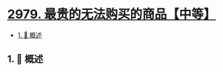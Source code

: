 # [2979. 最贵的无法购买的商品【中等】](https://github.com/tnotesjs/TNotes.leetcode/tree/main/notes/2979.%20%E6%9C%80%E8%B4%B5%E7%9A%84%E6%97%A0%E6%B3%95%E8%B4%AD%E4%B9%B0%E7%9A%84%E5%95%86%E5%93%81%E3%80%90%E4%B8%AD%E7%AD%89%E3%80%91)

<!-- region:toc -->

- [1. 📝 概述](#1--概述)

<!-- endregion:toc -->

## 1. 📝 概述

